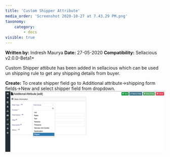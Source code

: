 ```yaml
---
title: 'Custom Shipper Attribute'
media_order: 'Screenshot 2020-10-27 at 7.43.29 PM.png'
taxonomy:
    category:
        - docs
visible: true
---
```


**Written by:** Indresh Maurya
**Date:** 27-05-2020
**Compatibility:** Sellacious v2.0.0-Beta1+

Custom Shipper attibute has been added in sellacious which can be used un shipping rule to get any shipping details from buyer.

**Create:** To create shipper field go to Additional attribute->shipping form fields->New and select shipper field from dropdown.
![](Screenshot%202020-10-27%20at%207.43.29%20PM.png)
